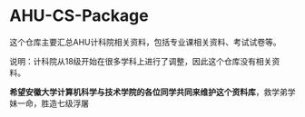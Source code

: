 # AHU-CS-Package
这个仓库主要汇总AHU计科院相关资料，包括专业课相关资料、考试试卷等。

说明：计科院从18级开始在很多学科上进行了调整，因此这个仓库没有相关资料。

**希望安徽大学计算机科学与技术学院的各位同学共同来维护这个资料库**，救学弟学妹一命，胜造七级浮屠
